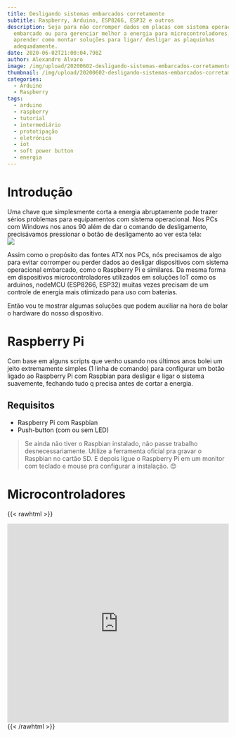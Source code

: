 ```yaml
---
title: Desligando sistemas embarcados corretamente
subtitle: Raspberry, Arduino, ESP8266, ESP32 e outros
description: Seja para não corromper dados em placas com sistema operacional
  embarcado ou para gerenciar melhor a energia para microcontroladores, vamos
  aprender como montar soluções para ligar/ desligar as plaquinhas
  adequadamente.
date: 2020-06-02T21:00:04.798Z
author: Alexandre Alvaro
image: /img/upload/20200602-desligando-sistemas-embarcados-corretamente-capa.jpg
thumbnail: /img/upload/20200602-desligando-sistemas-embarcados-corretamente-thumb.jpg
categories:
  - Arduino
  - Raspberry
tags:
  - arduino
  - raspberry
  - tutorial
  - intermediário
  - prototipação
  - eletrônica
  - iot
  - soft power button
  - energia
---
```



# Introdução

Uma chave que simplesmente corta a energia abruptamente pode trazer sérios problemas para equipamentos com sistema operacional. Nos PCs com Windows nos anos 90 além de dar o comando de desligamento, precisávamos pressionar o botão de desligamento ao ver esta tela:  
![](/img/upload/20200602-pc-tela-desligar.jpg)  

Assim como o propósito das fontes ATX nos PCs, nós precisamos de algo para evitar corromper ou perder dados ao desligar dispositivos com sistema operacional embarcado, como o Raspberry Pi e similares. Da mesma forma em dispositivos microcontroladores utilizados em soluções IoT como os arduinos, nodeMCU (ESP8266, ESP32) muitas vezes precisam de um controle de energia mais otimizado para uso com baterias.

Então vou te mostrar algumas soluções que podem auxiliar na hora de bolar o hardware do nosso dispositivo.

# Raspberry Pi

Com base em alguns scripts que venho usando nos últimos anos bolei um jeito extremamente simples (1 linha de comando) para configurar um botão ligado ao Raspberry Pi com Raspbian para desligar e ligar o sistema suavemente, fechando tudo q precisa antes de cortar a energia.

## Requisitos

* Raspberry Pi com Raspbian
* Push-button (com ou sem LED)

> Se ainda não tiver o Raspbian instalado, não passe trabalho desnecessariamente. Utilize a ferramenta oficial pra gravar o Raspbian no cartão SD. E depois ligue o Raspberry Pi em um monitor com teclado e mouse pra configurar a instalação. 😊

# Microcontroladores

{{< rawhtml >}}

<iframe width="100%" height="453" src="https://www.tinkercad.com/embed/3beWFrFBNGm?editbtn=1" frameborder="0" marginwidth="0" marginheight="0" scrolling="no"></iframe>
{{< /rawhtml >}}